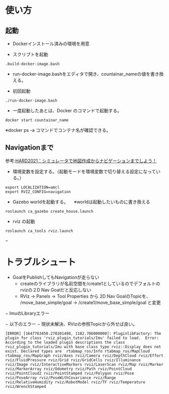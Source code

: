# 使い方

## 起動

- Dockerインストール済みの環境を用意

- スクリプトを起動
``` 
.build-docker-image.bash
```

- run-docker-image.bashをエディタで開き、countainar_nameの値を書き換える。

- 初回起動
``` 
./run-docker-image.bash
```

- 一度起動したあとは、Docker のコマンドで起動する。

```
docker start countainar_name
```

※docker ps -a コマンドでコンテナ名が確認できる。

## Navigationまで

参考:[HARD2021：シミュレータで地図作成からナビゲーションまでしよう！](https://demura.net/robot/hard/20061.html)

- 環境変数を設定する。（起動モードを環境変数で切り替える設定になっている。）

```
export LOCALIZATION=amcl
export RVIZ_CONFIG=navigation
```

- Gazebo worldを起動する。
　※worldは起動したいものに書き換える

```
roslaunch ca_gazebo create_house.launch
```

- rviz の起動
```
roslaunch ca_tools rviz.launch
```

− 
# トラブルシュート

- GoalをPublishしてもNavigationが走らない
  - createのライブラリが名前空間を/create1としているのでデフォルトのrvizの２D Nav Goalだと反応しない
  - RViz -> Panels -> Tool Properties から 2D Nav GoalのTopicを、 /move_base_simple/goal -> /create1/move_base_simple/goal と変更

− ImuのLibraryエラー

− 以下のエラー
  − 現状未解決、RVizの参照Topicから外せば良い。
```
[ERROR] [1647763450.270201498, 1182.706000000]: PluginlibFactory: The plugin for class 'rviz_plugin_tutorials/Imu' failed to load.  Error: According to the loaded plugin descriptions the class rviz_plugin_tutorials/Imu with base class type rviz::Display does not exist. Declared types are  rtabmap_ros/Info rtabmap_ros/MapCloud rtabmap_ros/MapGraph rviz/Axes rviz/Camera rviz/DepthCloud rviz/Effort rviz/FluidPressure rviz/Grid rviz/GridCells rviz/Illuminance rviz/Image rviz/InteractiveMarkers rviz/LaserScan rviz/Map rviz/Marker rviz/MarkerArray rviz/Odometry rviz/Path rviz/PointCloud rviz/PointCloud2 rviz/PointStamped rviz/Polygon rviz/Pose rviz/PoseArray rviz/PoseWithCovariance rviz/Range rviz/RelativeHumidity rviz/RobotModel rviz/TF rviz/Temperature rviz/WrenchStamped
```
